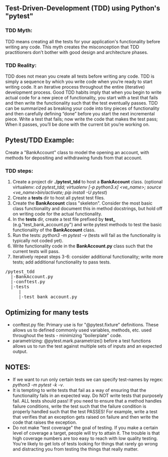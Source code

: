 ## Test-Driven-Development (TDD) using Python's "pytest"

### TDD Myth:
TDD means creating all the tests for your application's functionality before writing any code. This myth creates the misconception that TDD practitioners don’t bother with good design and architecture phases.

### TDD Reality:
TDD does not mean you create all tests before writing any code.  TDD is simply a sequence by which you write code when you’re ready to start writing code. It an iterative process throughout the entire (iterative) development process.  Good TDD habits imply that when you begin to write actual code for a new piece of functionality, you start with a test that fails and then write the functionality such that the test eventually passes. TDD can be summarized as breaking your code into tiny pieces of functionality and then carefully defining “done” before you start the next incremental piece. Write a test that fails; now write the code that makes the test pass; When it passes, you’ll be done with the current bit you’re working on.

## Pytest/TDD Example:
Create a "BankAccount" class to model the opening an account, with methods for depositing and withdrawing funds from that account.

### TDD steps:
1) Create a project dir **./pytest_tdd** to host a **BankAccount** class.
   (optional virtualenv:  *cd pytest_tdd; virtualenv [-p python3.x] <ve_name>; source <ve_name>bin/activate; pip install -U pytest*)
2) Create a **tests** dir to host all pytest test files.
3) Create the **BankAccount** class "skeleton". Consider the most basic class functionality and document this in method docstrings, but hold off on writing code for the actual functionality.
4) In the **tests** dir, create a test file prefixed by **test_** (e.g."test_bank_account.py") and write pytest methods to test the basic functionality of the **BankAccount** class.
5) Run the tests: *python3 -m pytest -v*  (tests will fail as the functionality is typically not coded yet).
6) Write functionality code in the **BankAccount.py** class such that the current tests will pass. 
7) Iteratively repeat steps 3-6: consider additional functionality; write more tests; add additional functionality to pass tests. 

<pre>
/pytest_tdd
  |-BankAccount.py
  |-conftest.py
  |-tests
     |  
     |-test_bank_account.py
</pre>


## Optimizing for many tests
* conftest.py file: Primary use is for "@pytest.fixture" definitions. These allows us to defined commonly used variables, methods, etc. used throughout the tests - minimizing "boilerplate" code.
* parametrizing: @pytest.mark.parametrize() before a test functions allows us to run the test against multiple sets of inputs and an expected output.


## NOTES:
* If we want to run only certain tests we can specify test-names by regex:  *python3 -m pytest -k <regex> -v*.
* It is tempting to write tests that fail as a way of ensuring that the functionality fails in an expected way. Do NOT write tests that purposely fail. ALL tests should pass!  If you need to ensure that a method handles failure conditions, write the test such that the failure condition is properly handled such that the test PASSES! For example, write a test that verifies that an exception gets raised on failure and then write the code that raises the exception.
* Do not make "test coverage" the goal of testing. If you make a certain level of coverage a target, people will try to attain it. The trouble is that high coverage numbers are too easy to reach with low quality testing. You're likely to get lots of tests looking for things that rarely go wrong and distracting you from testing the things that really matter.
